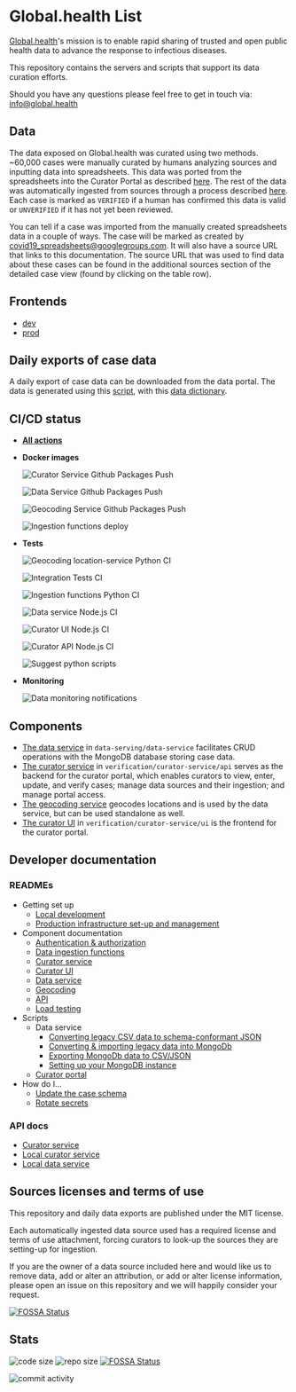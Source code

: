 # Global.health List

[Global.health](https://global.health)'s mission is to enable rapid sharing of trusted and open public health data to
advance the response to infectious diseases.

This repository contains the servers and scripts that support its data curation efforts.

Should you have any questions please feel free to get in touch via: info@global.health

## Data

The data exposed on Global.health was curated using two methods. ~60,000 cases were manually curated by humans analyzing sources and inputting data into spreadsheets. This data was ported from the spreadsheets into the Curator Portal as described [here](https://github.com/globaldothealth/list/blob/main/data-serving/scripts/convert-data#converting-line-list-data). The rest of the data was automatically ingested from sources through a process described [here](https://github.com/globaldothealth/list/tree/main/ingestion/functions#ingestion-functions). Each case is marked as `VERIFIED` if a human has confirmed this data is valid or `UNVERIFIED` if it has not yet been reviewed.

You can tell if a case was imported from the manually created spreadsheets data in a couple of ways. The case will be marked as created by covid19_spreadsheets@googlegroups.com. It will also have a source URL that links to this documentation. The source URL that was used to find data about these cases can be found in the additional sources section of the detailed case view (found by clicking on the table row).

## Frontends

- [dev](https://dev-data.covid-19.global.health)
- [prod](https://data.covid-19.global.health)

## Daily exports of case data

A daily export of case data can be downloaded from the data portal. The data
is generated using this [script](data-serving/scripts/export-data/README.md), with
this [data dictionary](data-serving/scripts/export-data/data_dictionary.txt).

## CI/CD status

* [**All actions**](https://github.com/globaldothealth/list/actions)

* **Docker images**

   ![Curator Service Github Packages Push](https://github.com/globaldothealth/list/workflows/Curator%20Service%20Github%20Packages%20Push/badge.svg)

   ![Data Service Github Packages Push](https://github.com/globaldothealth/list/workflows/Data%20Service%20Github%20Packages%20Push/badge.svg)

   ![Geocoding Service Github Packages Push](https://github.com/globaldothealth/list/actions/workflows/geocoding-service-package.yml/badge.svg)

   ![Ingestion functions deploy](https://github.com/globaldothealth/list/actions/workflows/ingestion-functions-deploy.yml/badge.svg)

* **Tests**

   ![Geocoding location-service Python CI](https://github.com/globaldothealth/list/actions/workflows/geocoding-service-python.yml/badge.svg)

   ![Integration Tests CI](https://github.com/globaldothealth/list/workflows/Integration%20Tests%20CI/badge.svg)

   ![Ingestion functions Python CI](https://github.com/globaldothealth/list/workflows/Ingestion%20functions%20Python%20CI/badge.svg)

   ![Data service Node.js CI](https://github.com/globaldothealth/list/workflows/Data%20service%20Node.js%20CI/badge.svg)

   ![Curator UI Node.js CI](https://github.com/globaldothealth/list/workflows/Curator%20UI%20Node.js%20CI/badge.svg)

   ![Curator API Node.js CI](https://github.com/globaldothealth/list/workflows/Curator%20API%20Node.js%20CI/badge.svg)

   ![Suggest python scripts](https://github.com/globaldothealth/list/workflows/Suggest%20python%20scripts/badge.svg)

* **Monitoring**

   ![Data monitoring notifications](https://github.com/globaldothealth/list/actions/workflows/monitoring-notify.yml/badge.svg)

## Components

- [The data service](data-serving/data-service) in `data-serving/data-service` facilitates CRUD operations with the
  MongoDB database storing case data.
- [The curator service](verification/curator-service/api) in `verification/curator-service/api` serves as the backend
  for the curator portal, which enables curators to view, enter, update, and verify cases; manage data sources and their
  ingestion; and manage portal access.
- [The geocoding service](geocoding/location-service) geocodes locations and is
  used by the data service, but can be used standalone as well.
- [The curator UI](verification/curator-service/ui) in `verification/curator-service/ui` is the frontend for the curator
  portal.

## Developer documentation

### READMEs

- Getting set up
  - [Local development](dev/README.md)
  - [Production infrastructure set-up and management](aws/README.md)
- Component documentation
  - [Authentication & authorization](verification/curator-service/auth.md)
  - [Data ingestion functions](ingestion/functions/README.md)
  - [Curator service](verification/curator-service/api/README.md)
  - [Curator UI](verification/curator-service/ui/README.md)
  - [Data service](data-serving/data-service/README.md)
  - [Geocoding](data-serving/data-service/src/geocoding/README.md)
  - [API](verification/curator-service/api/openapi/openapi.yaml)
  - [Load testing](loadtest/README.md)
- Scripts
  - Data service
    - [Converting legacy CSV data to schema-conformant JSON](data-serving/scripts/convert-data/README.md)
    - [Converting & importing legacy data into MongoDb](data-serving/scripts/data-pipeline/README.md)
    - [Exporting MongoDb data to CSV/JSON](data-serving/scripts/export-data/README.md)
    - [Setting up your MongoDB instance](data-serving/scripts/setup-db/README.md)
  - [Curator portal](verification/scripts/README.md)
- How do I...
  - [Update the case schema](data-serving/README.md)
  - [Rotate secrets](aws/README.md#secrets)

### API docs

- [Curator service](https://data.covid-19.global.health/api-docs)
- [Local curator service](http://localhost:3001/api-docs)
- [Local data service](http://localhost:3000/api-docs)

## Sources licenses and terms of use

This repository and daily data exports are published under the MIT license.

Each automatically ingested data source used has a required license and terms of use attachment, forcing curators to look-up the sources they are setting-up for ingestion.

If you are the owner of a data source included here and would like us to remove data, add or alter an attribution, or add or alter license information, please open an issue on this repository and we will happily consider your request.


[![FOSSA Status](https://app.fossa.com/api/projects/git%2Bgithub.com%2Fglobaldothealth%2Flist.svg?type=large)](https://app.fossa.com/projects/git%2Bgithub.com%2Fglobaldothealth%2Flist?ref=badge_large)

## Stats

![code size](https://img.shields.io/github/languages/code-size/globaldothealth/list) ![repo size](https://img.shields.io/github/repo-size/globaldothealth/list)
[![FOSSA Status](https://app.fossa.com/api/projects/git%2Bgithub.com%2Fglobaldothealth%2Flist.svg?type=shield)](https://app.fossa.com/projects/git%2Bgithub.com%2Fglobaldothealth%2Flist?ref=badge_shield)

![commit activity](https://img.shields.io/github/commit-activity/w/globaldothealth/list)
